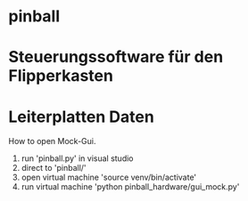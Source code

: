 # pinball
# Steuerungssoftware für den Flipperkasten
# Leiterplatten Daten

How to open Mock-Gui.
1. run 'pinball.py' in visual studio
2. direct  to 'pinball/'
3. open virtual machine 'source venv/bin/activate' 
4. run virtual machine 'python pinball_hardware/gui_mock.py'